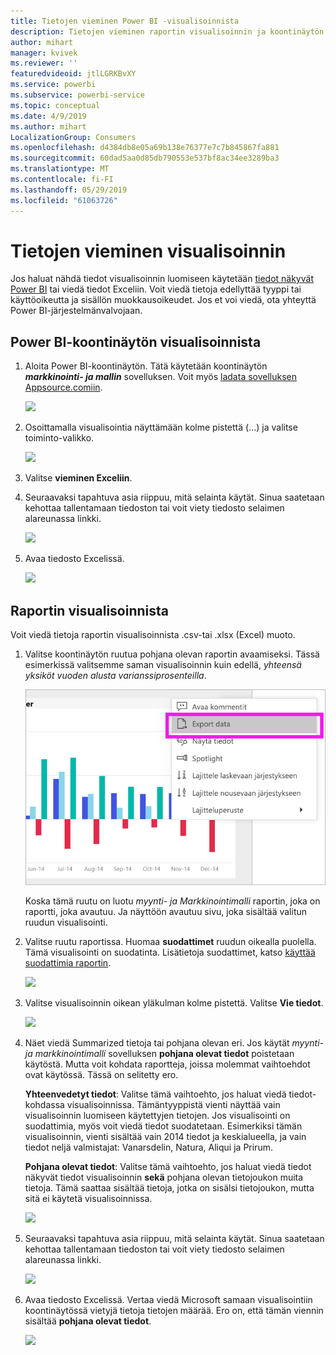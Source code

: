 ```yaml
---
title: Tietojen vieminen Power BI -visualisoinnista
description: Tietojen vieminen raportin visualisoinnin ja koontinäytön visualisoinnista ja tarkasteleminen Excelissä.
author: mihart
manager: kvivek
ms.reviewer: ''
featuredvideoid: jtlLGRKBvXY
ms.service: powerbi
ms.subservice: powerbi-service
ms.topic: conceptual
ms.date: 4/9/2019
ms.author: mihart
LocalizationGroup: Consumers
ms.openlocfilehash: d4384db8e05a69b138e76377e7c7b845867fa881
ms.sourcegitcommit: 60dad5aa0d85db790553e537bf8ac34ee3289ba3
ms.translationtype: MT
ms.contentlocale: fi-FI
ms.lasthandoff: 05/29/2019
ms.locfileid: "61063726"
---
```

# <a name="export-data-from-visual"></a>Tietojen vieminen visualisoinnin
Jos haluat nähdä tiedot visualisoinnin luomiseen käytetään [tiedot näkyvät Power BI](end-user-show-data.md) tai viedä tiedot Exceliin. Voit viedä tietoja edellyttää tyyppi tai käyttöoikeutta ja sisällön muokkausoikeudet. Jos et voi viedä, ota yhteyttä Power BI-järjestelmänvalvojaan. 

## <a name="from-a-visual-on-a-power-bi-dashboard"></a>Power BI-koontinäytön visualisoinnista

1. Aloita Power BI-koontinäytön. Tätä käytetään koontinäytön ***markkinointi- ja mallin*** sovelluksen. Voit myös [ladata sovelluksen Appsource.comiin](https://appsource.microsoft.com/en-us/product/power-bi/microsoft-retail-analysis-sample.salesandmarketingsample-preview?flightCodes=e2b06c7a-a438-4d99-9eb6-4324ce87f282).

    ![](media/end-user-export/power-bi-dashboard.png)

2. Osoittamalla visualisointia näyttämään kolme pistettä (...) ja valitse toiminto-valikko.

    ![](media/end-user-export/power-bi-dashboard-export-visual.png)

3. Valitse **vieminen Exceliin**.

4. Seuraavaksi tapahtuva asia riippuu, mitä selainta käytät. Sinua saatetaan kehottaa tallentamaan tiedoston tai voit viety tiedosto selaimen alareunassa linkki. 

    ![](media/end-user-export/power-bi-export-browser.png)

5. Avaa tiedosto Excelissä.  

    ![](media/end-user-export/power-bi-excel.png)


## <a name="from-a-visual-in-a-report"></a>Raportin visualisoinnista
Voit viedä tietoja raportin visualisoinnista .csv-tai .xlsx (Excel) muoto. 

1. Valitse koontinäytön ruutua pohjana olevan raportin avaamiseksi.  Tässä esimerkissä valitsemme saman visualisoinnin kuin edellä, *yhteensä yksiköt vuoden alusta varianssiprosenteilla*. 

    ![](media/end-user-export/power-bi-export-report.png)

    Koska tämä ruutu on luotu *myynti- ja Markkinointimalli* raportin, joka on raportti, joka avautuu. Ja näyttöön avautuu sivu, joka sisältää valitun ruudun visualisointi. 

2. Valitse ruutu raportissa. Huomaa **suodattimet** ruudun oikealla puolella. Tämä visualisointi on suodatinta. Lisätietoja suodattimet, katso [käyttää suodattimia raportin](end-user-report-filter.md).

    ![](media/end-user-export/power-bi-export-filters.png)


3. Valitse visualisoinnin oikean yläkulman kolme pistettä. Valitse **Vie tiedot**.

    ![](media/end-user-export/power-bi-export-report2.png)

4. Näet viedä Summarized tietoja tai pohjana olevan eri. Jos käytät *myynti- ja markkinointimalli* sovelluksen **pohjana olevat tiedot** poistetaan käytöstä. Mutta voit kohdata raportteja, joissa molemmat vaihtoehdot ovat käytössä. Tässä on selitetty ero.

    **Yhteenvedetyt tiedot**: Valitse tämä vaihtoehto, jos haluat viedä tiedot-kohdassa visualisoinnissa.  Tämäntyyppistä vienti näyttää vain visualisoinnin luomiseen käytettyjen tietojen. Jos visualisointi on suodattimia, myös voit viedä tiedot suodatetaan. Esimerkiksi tämän visualisoinnin, vienti sisältää vain 2014 tiedot ja keskialueella, ja vain tiedot neljä valmistajat: Vanarsdelin, Natura, Aliqui ja Prirum.
  

    **Pohjana olevat tiedot**: Valitse tämä vaihtoehto, jos haluat viedä tiedot näkyvät tiedot visualisoinnin **sekä** pohjana olevan tietojoukon muita tietoja.  Tämä saattaa sisältää tietoja, jotka on sisälsi tietojoukon, mutta sitä ei käytetä visualisoinnissa. 

    ![](media/end-user-export/power-bi-export-report3.png)

5. Seuraavaksi tapahtuva asia riippuu, mitä selainta käytät. Sinua saatetaan kehottaa tallentamaan tiedoston tai voit viety tiedosto selaimen alareunassa linkki. 

    ![](media/end-user-export/power-bi-export-edge.png)


7. Avaa tiedosto Excelissä. Vertaa viedä Microsoft samaan visualisointiin koontinäytössä vietyjä tietoja tietojen määrää. Ero on, että tämän viennin sisältää **pohjana olevat tiedot**. 

    ![](media/end-user-export/power-bi-underlying.png)

